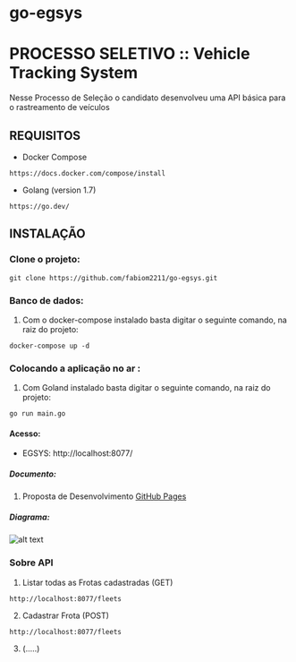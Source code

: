 # go-egsys

# PROCESSO SELETIVO :: Vehicle Tracking System

Nesse Processo de Seleção o candidato desenvolveu uma API básica para o rastreamento de veículos

## REQUISITOS

* Docker Compose

```
https://docs.docker.com/compose/install
```

* Golang (version 1.7)

```
https://go.dev/
```

## INSTALAÇÃO
### Clone o projeto:
```
git clone https://github.com/fabiom2211/go-egsys.git
```

### Banco de dados:
1. Com o docker-compose instalado basta digitar o seguinte comando, na raiz do projeto:
```
docker-compose up -d 
```

### Colocando a aplicação no ar :
1. Com Goland instalado basta digitar o seguinte comando, na raiz do projeto:
```
go run main.go
```

#### Acesso:
* EGSYS: http://localhost:8077/

##### Documento:
1. Proposta de Desenvolvimento [GitHub Pages](https://github.com/fabiom2211/go-egsys/blob/main/doc/EGSYS-Golang-Challenge.pdf)


##### Diagrama:

![alt text](https://github.com/fabiom2211/go-egsys/blob/main/doc/Diagram.png?raw=true)


### Sobre API
1. Listar todas as Frotas cadastradas (GET)
```
http://localhost:8077/fleets
```
2. Cadastrar Frota (POST)
```
http://localhost:8077/fleets
```
3. (.....)
